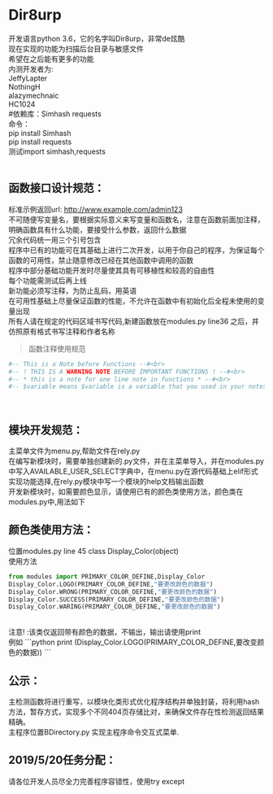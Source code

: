 Dir8urp
==
开发语言python 3.6，它的名字叫Dir8urp，非常de炫酷<br>
现在实现的功能为扫描后台目录与敏感文件<br>
希望在之后能有更多的功能<br>
内测开发者为:<br>JeffyLapter<br>NothingH<br>alazymechnaic<br>HC1024<br>
#依赖库：Simhash requests<br>
命令：<br>
pip install Simhash<br>
pip install requests<br>
测试import simhash,requests<br>
<br>

函数接口设计规范：
--
标准示例返回url: http://www.example.com/admin123
<br>
不可随便写变量名，要根据实际意义来写变量和函数名，注意在函数前面加注释，明确函数具有什么功能，要接受什么参数，返回什么数据<br>
冗余代码统一用三个引号包含<br>
程序中已有的功能可在其基础上进行二次开发，以用于你自己的程序，为保证每个函数的可用性，禁止随意修改已经在其他函数中调用的函数<br>
程序中部分基础功能开发时尽量使其具有可移植性和较高的自由性<br>
每个功能需测试后再上线<br>
新功能必须写注释，为防止乱码，用英语<br>
在可用性基础上尽量保证函数的性能，不允许在函数中有初始化后全程未使用的变量出现<br>
所有人请在规定的代码区域书写代码,新建函数放在modules.py line36 之后，并仿照原有格式书写注释和作者名称<br>
>函数注释使用规范<br>
```python
#-- This is a Note before Functions --#<br>
#-- ! THIS IS A WARNING NOTE BEFORE IMPORTANT FUNCTIONS ! --#<br>
#-- * this is a note for one line note in functions * --#<br>
#-- $variable means $variable is a variable that you used in your notes to explain your functions --#<br>
```
<br>

模块开发规范：
--
主菜单文件为menu.py,帮助文件在rely.py<br>
在编写新模块时，需要单独创建新的.py文件，并在主菜单导入，并在modules.py中写入AVAILABLE_USER_SELECT字典中，在menu.py在源代码基础上elif形式实现功能选择,在rely.py模块中写一个模块的help文档输出函数<br>
开发新模块时，如需要颜色显示，请使用已有的颜色类使用方法，颜色类在modules.py中,用法如下<br>

颜色类使用方法：
--
位置modules.py line 45 class Display_Color(object)<br>
使用方法<br>
```python
from modules import PRIMARY_COLOR_DEFINE,Display_Color
Display_Color.LOGO(PRIMARY_COLOR_DEFINE,"要更改颜色的数据")
Display_Color.WRONG(PRIMARY_COLOR_DEFINE,"要更改颜色的数据")
Display_Color.SUCCESS(PRIMARY_COLOR_DEFINE,"要更改颜色的数据")
Display_Color.WARING(PRIMARY_COLOR_DEFINE,"要更改颜色的数据")
```
<br>
注意! :该类仅返回带有颜色的数据，不输出，输出请使用print<br>
例如
```python
print (Display_Color.LOGO(PRIMARY_COLOR_DEFINE,要改变颜色的数据))
```

<br>

公示：
--
主检测函数将进行重写，以模块化类形式优化程序结构并单独封装，将利用hash方法，暂存方式，实现多个不同404页存储比对，来确保文件存在性检测返回结果精确。<br>
主程序位置BDirectory.py 实现主程序命令交互式菜单.<br>

2019/5/20任务分配：
--
请各位开发人员尽全力完善程序容错性，使用try except<br>
